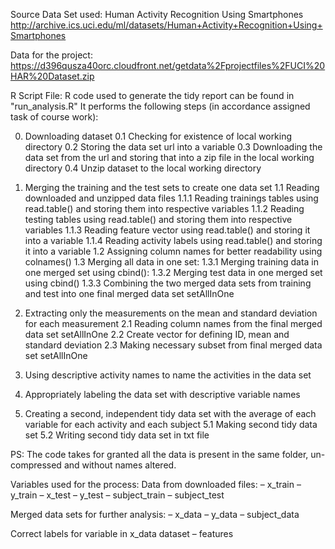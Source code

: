 
Source Data Set used:
Human Activity Recognition Using Smartphones
http://archive.ics.uci.edu/ml/datasets/Human+Activity+Recognition+Using+Smartphones

Data for the project:
https://d396qusza40orc.cloudfront.net/getdata%2Fprojectfiles%2FUCI%20HAR%20Dataset.zip

R Script File:
R code used to generate the tidy report can be found in "run_analysis.R"
It performs the following steps (in accordance assigned task of course work):

0. Downloading dataset
0.1 Checking for existence of local working directory 
0.2 Storing the data set url into a variable
0.3 Downloading the data set from the url and storing that into a zip file in the local working directory
0.4 Unzip dataset to the local working directory

1. Merging the training and the test sets to create one data set
1.1 Reading downloaded and unzipped data files
1.1.1 Reading trainings tables using read.table() and storing them into respective variables 
1.1.2 Reading testing tables using read.table() and storing them into respective variables 
1.1.3 Reading feature vector using read.table() and storing it into a variable 
1.1.4 Reading activity labels using read.table() and storing it into a variable 
1.2 Assigning column names for better readability using colnames()
1.3 Merging all data in one set:
1.3.1 Merging training data in one merged set using cbind():
1.3.2 Merging test data in one merged set using cbind()
1.3.3 Combining the two merged data sets from training and test into one final merged data set setAllInOne 

2. Extracting only the measurements on the mean and standard deviation for each measurement
	2.1 Reading column names from the final merged data set setAllInOne
	2.2 Create vector for defining ID, mean and standard deviation 
	2.3 Making necessary subset from final merged data set setAllInOne 

3. Using descriptive activity names to name the activities in the data set

4. Appropriately labeling the data set with descriptive variable names

5. Creating a second, independent tidy data set with the average of each variable for each activity and each subject
5.1 Making second tidy data set
5.2 Writing second tidy data set in txt file

PS: The code takes for granted all the data is present in the same folder, un-compressed and without names altered.

Variables used for the process:
Data from downloaded files:
–	x_train
–	y_train
–	x_test
–	y_test
–	subject_train 
–	subject_test

Merged data sets for further analysis:
–	x_data
–	y_data
–	subject_data

Correct labels for variable in x_data dataset
–	features
